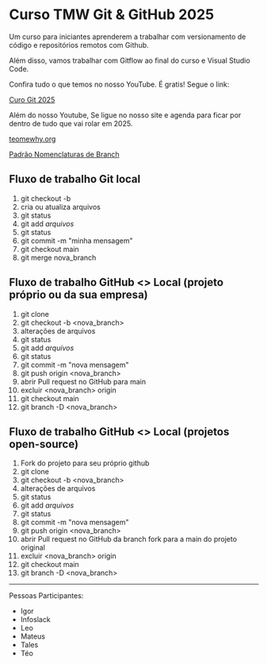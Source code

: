 # Curso TMW Git & GitHub 2025

Um curso para iniciantes aprenderem a trabalhar com versionamento de código e repositórios remotos com Github.

Além disso, vamos trabalhar com Gitflow ao final do curso e Visual Studio Code.

Confira tudo o que temos no nosso YouTube. É gratis! Segue o link:

[Curo Git 2025](http://youtube.com/@teomewhy)

Além do nosso Youtube, Se ligue no nosso site e agenda para ficar por dentro de tudo que vai rolar em 2025.

[teomewhy.org](https://teomewhy.org/schedule)

[Padrão Nomenclaturas de Branch](https://medium.com/prolog-app/nossos-padr%C3%B5es-de-nomenclatura-para-branches-e-commits-fade8fd17106)


## Fluxo de trabalho Git local

01. git checkout -b <nova-branch>
02. cria ou atualiza arquivos
03. git status
05. git add *arquivos*
06. git status
07. git commit -m "minha mensagem"
08. git checkout main
09. git merge nova_branch

## Fluxo de trabalho GitHub <> Local (projeto próprio ou da sua empresa)
01. git clone <endereco do projeto>
02. git checkout -b <nova_branch>
03. alterações de arquivos
04. git status
05. git add *arquivos*
06. git status
07. git commit -m "nova mensagem"
08. git push origin <nova_branch>
09. abrir Pull request no GitHub para main
10. excluir <nova_branch> origin
11. git checkout main
12. git branch -D <nova_branch>

## Fluxo de trabalho GitHub <> Local (projetos open-source)
01. Fork do projeto para seu próprio github
02. git clone <endereco do projeto fork>
03. git checkout -b <nova_branch>
04. alterações de arquivos
05. git status
06. git add *arquivos*
07. git status
08. git commit -m "nova mensagem"
09. git push origin <nova_branch>
10. abrir Pull request no GitHub da branch fork para a main do projeto original
11. excluir <nova_branch> origin
12. git checkout main
13. git branch -D <nova_branch>

----

Pessoas Participantes:

- Igor
- Infoslack
- Leo
- Mateus
- Tales
- Téo